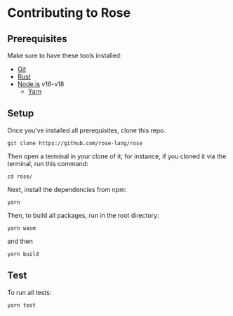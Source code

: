 # Contributing to Rose

## Prerequisites

Make sure to have these tools installed:

- [Git](https://git-scm.com/downloads)
- [Rust](https://www.rust-lang.org/tools/install)
- [Node.js](https://nodejs.org/en/download) v16-v18
  - [Yarn](https://classic.yarnpkg.com/lang/en/docs/install/#mac-stable)

## Setup

Once you've installed all prerequisites, clone this repo.

```
git clone https://github.com/rose-lang/rose
```

Then open a terminal in your clone of it; for instance, if you cloned it via the terminal, run this command:

```
cd rose/
```

Next, install the dependencies from npm:

```
yarn
```

Then, to build all packages, run in the root directory:

```
yarn wasm
```

and then

```
yarn build
```

## Test

To run all tests:

```
yarn test
```
